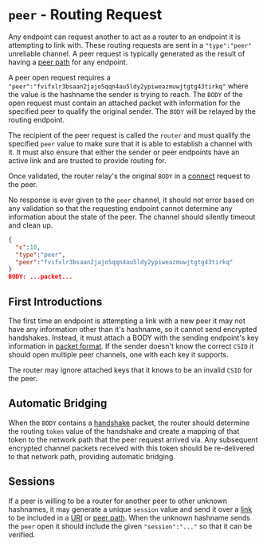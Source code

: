 # `peer` - Routing Request

Any endpoint can request another to act as a router to an endpoint it is attempting to link with.  These routing requests are sent in a `"type":"peer"` unreliable channel.  A peer request is typically generated as the result of having a [peer path](path.md) for any endpoint.

A peer open request requires a `"peer":"fvifxlr3bsaan2jajo5qqn4au5ldy2ypiweazmuwjtgtg43tirkq"` where the value is the hashname the sender is trying to reach. The `BODY` of the open request must contain an attached packet with information for the specified peer to qualify the original sender.  The `BODY` will be relayed by the routing endpoint.

The recipient of the peer request is called the `router` and must qualify the specified `peer` value to make sure that it is able to establish a channel with it.  It must also ensure that either the sender or peer endpoints have an active link and are trusted to provide routing for.

Once validated, the router relay's the original `BODY` in a [connect](connect.md) request to the peer.

No response is ever given to the `peer` channel, it should not error based on any validation so that the requesting endpoint cannot determine any information about the state of the peer.  The channel should silently timeout and clean up.

```json
{
  "c":10,
  "type":"peer",
  "peer":"fvifxlr3bsaan2jajo5qqn4au5ldy2ypiweazmuwjtgtg43tirkq"
}
BODY: ...packet...
```

## First Introductions

The first time an endpoint is attempting a link with a new peer it may not have any information other than it's hashname, so it cannot send encrypted handshakes.  Instead, it must attach a BODY with the sending endpoint's key information in [packet format](../e3x/cs/#packet).  If the sender doesn't know the correct `CSID` it should open multiple peer channels, one with each key it supports.

The router may ignore attached keys that it knows to be an invalid `CSID` for the peer.

## Automatic Bridging

When the `BODY` contains a [handshake](../e3x/handshake.md) packet, the router should determine the routing `token` value of the handshake and create a mapping of that token to the network path that the peer request arrived via.  Any subsequent encrypted channel packets received with this token should be re-delivered to that network path, providing automatic bridging.

## Sessions

If a peer is willing to be a router for another peer to other unknown hashnames, it may generate a unique `session` value and send it over a [link](link.md) to be included in a [URI](../uri.md) or [peer path](path.md).  When the unknown hashname sends the `peer` open it should include the given `"session":"..."` so that it can be verified.

